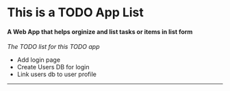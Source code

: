 # This is a TODO App List

#### A Web App that helps orginize and list tasks or items in list form

*The TODO list for this TODO app*

- Add login page
- Create Users DB for login
- Link users db to user profile
---


